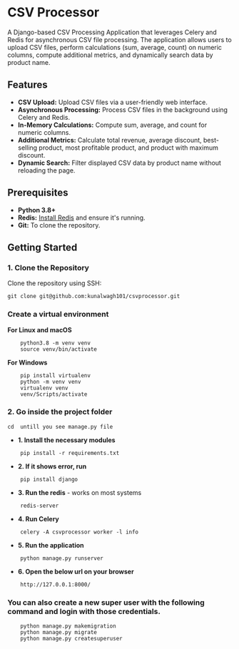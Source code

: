 # CSV Processor

A Django-based CSV Processing Application that leverages Celery and Redis for asynchronous CSV file processing. The application allows users to upload CSV files, perform calculations (sum, average, count) on numeric columns, compute additional metrics, and dynamically search data by product name.

## Features

- **CSV Upload:** Upload CSV files via a user-friendly web interface.
- **Asynchronous Processing:** Process CSV files in the background using Celery and Redis.
- **In-Memory Calculations:** Compute sum, average, and count for numeric columns.
- **Additional Metrics:** Calculate total revenue, average discount, best-selling product, most profitable product, and product with maximum discount.
- **Dynamic Search:** Filter displayed CSV data by product name without reloading the page.

## Prerequisites

- **Python 3.8+**
- **Redis:** [Install Redis](https://redis.io/download) and ensure it's running.
- **Git:** To clone the repository.

## Getting Started

### 1. Clone the Repository

Clone the repository using SSH:

```
git clone git@github.com:kunalwagh101/csvprocessor.git
```

### Create a virtual environment

**For Linux and macOS**
```
    python3.8 -m venv venv
    source venv/bin/activate
```

**For Windows**
```
    pip install virtualenv
    python -m venv venv
    virtualenv venv
    venv/Scripts/activate
```

### 2. Go inside the project folder

    cd  untill you see manage.py file 

- **1. Install the necessary modules**

```
    pip install -r requirements.txt
```
    
    

- **2. If it shows error, run**
```
    pip install django
```

- **3. Run the redis** - works on most systems
```
    redis-server
```

    

- **4. Run Celery**
```
    celery -A csvprocessor worker -l info
```

- **5. Run the application**
```
    python manage.py runserver
```

- **6. Open the below url on your browser**
```
    http://127.0.0.1:8000/
```

### You can also create a new super user with the following command and login with those credentials.
```
    python manage.py makemigration
    python manage.py migrate
    python manage.py createsuperuser
```
    